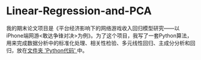 # Linear-Regression-and-PCA
我的期末论文项目是《平台经济影响下的网络游戏收入回归模型研究——以iPhone端网游<敢达争锋对决>为例》。为了这个项目，我写了一套Python算法，用来完成数据分析中的标准化处理、相关性检验、多元线性回归、主成分分析和回归，放在[文件夹 'Python代码' ](https://github.com/UltraAce258/Linear-Regression-and-PCA)中。

